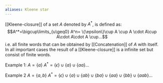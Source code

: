 ```yaml
---
aliases: Kleene star 
---
```


[[Kleene-closure]] of a set $A$ denoted by $A^*$, is defined as:
$$A^*=\bigcup\limits_{u\geq0} A^n= \{\epsilon\}\cup A \cup A \cdot A\cup A\cdot A\cdot A \cup...$$
i.e. all finite words that can be obtained by [[Concatenation]] of $A$ with itself.
In all important cases the result of a [[Kleene-closure]] is a infinite set but consist of finite words.

Example 1:
$A=\{a\}$ 
$A^*=\{\epsilon\} \cup \{a\} \cup \{aa\}...$

Example 2
$A=\{a,b\}$ 
$A^*=\{\epsilon\} \cup \{a\} \cup \{ab\} \cup \{ba\}\cup\{aa\}\cup\{bb\}\cup\{aab\}...$

